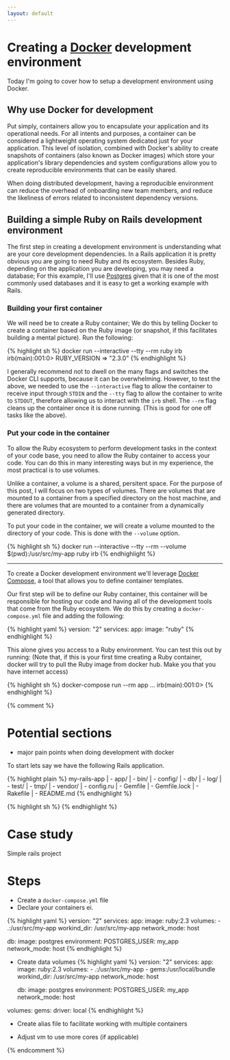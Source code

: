 ```yaml
---
layout: default
---
```


# Creating a [Docker](/) development environment

Today I'm going to cover how to setup a development environment using Docker.

## Why use Docker for development

Put simply, containers allow you to encapsulate your application and its operational
needs. For all intents and purposes, a container can be considered a lightweight
operating system dedicated just for your application. This level of isolation, combined
with Docker's ability to create snapshots of containers (also known as Docker images)
which store your application's library dependencies and system configurations allow you to create
reproducible environments that can be easily shared.

When doing distributed development, having a reproducible environment
can reduce the overhead of onboarding new team members, and reduce the likeliness of
errors related to inconsistent dependency versions.

## Building a simple Ruby on Rails development environment

The first step in creating a development environment is understanding what are your
core development dependencies. In a Rails application it is pretty obvious you are
going to need Ruby and its ecosystem. Besides Ruby, depending on the application
you are developing, you may need a database; For this example, I'll use [Postgres](/)
given that it is one of the most commonly used databases and it is easy to get a
working example with Rails.

### **Building your first container**

We will need be to create a Ruby container; We do this by telling Docker
to create a container based on the Ruby image (or snapshot, if this facilitates
building a mental picture). Run the following:

{% highlight sh %}
docker run --interactive --tty --rm ruby irb
irb(main):001:0> RUBY_VERSION
=> "2.3.0"
{% endhighlight %}

I generally recommend not to dwell on the many flags and switches the Docker CLI supports, because
it can be overwhelming. However, to test the above, we needed to use the
`--interactive` flag to allow the container to receive input through `STDIN`
and the `--tty` flag to allow the container to write to `STDOUT`, therefore
allowing us to interact with the `irb` shell. The `--rm` flag cleans up the container once
it is done running. (This is good for one off tasks like the above).

### **Put your code in the container**

To allow the Ruby ecosystem to perform development tasks in the context of your
code base, you need to allow the Ruby container to access your code. You can do this
in many interesting ways but in my experience, the most practical is to use volumes.

Unlike a container, a volume is a shared, persitent space. For the purpose of this post,
I will focus on two types of volumes. There are volumes that are mounted to a
container from a specified directory on the host machine, and there are volumes that are
mounted to a container from a dynamically generated directory.

To put your code in the container, we will create a volume mounted to the directory
of your code. This is done with the `--volume` option.

{% highlight sh %}
docker run --interactive --tty --rm --volume $(pwd):/usr/src/my-app ruby irb
{% endhighlight %}


--------------------------------------------------------------------------------

To create a Docker development environment we'll leverage [Docker Compose](/),
a tool that allows you to define container templates.

Our first step will be to define our Ruby container, this container will be responsible
for hosting our code and having all of the development tools that come from the
Ruby ecosystem. We do this by creating a `docker-compose.yml` file and adding
the following:

{% highlight yaml %}
version: "2"
services:
  app:
    image: "ruby"
{% endhighlight %}

This alone gives you access to a Ruby environment. You can test this out by running:
(Note that, if this is your first time creating a Ruby container, docker will try to pull
the Ruby image from docker hub. Make you that you have internet access)

{% highlight sh %}
docker-compose run --rm app
...
irb(main):001:0>
{% endhighlight %}

{% comment %}

# Potential sections

- major pain points when doing development with docker



To start lets say we have the following Rails application.

{% highlight plain %}
my-rails-app
| - app/
| - bin/
| - config/
| - db/
| - log/
| - test/
| - tmp/
| - vendor/
| - config.ru
| - Gemfile
| - Gemfile.lock
| - Rakefile
| - README.md
{% endhighlight %}




{% highlight sh %}
{% endhighlight %}

# Case study

Simple rails project

# Steps

- Create a `docker-compose.yml` file
- Declare your containers
  ei.

{% highlight yaml %}
version: "2"
services:
  app:
    image: ruby:2.3
    volumes:
      - .:/usr/src/my-app
    workind_dir: /usr/src/my-app
    network_mode: host

  db:
    image: postgres
    environment:
      POSTGRES_USER: my_app
    network_mode: host
{% endhighlight %}

- Create data volumes
{% highlight yaml %}
version: "2"
services:
  app:
    image: ruby:2.3
    volumes:
      - .:/usr/src/my-app
      - gems:/usr/local/bundle
    workind_dir: /usr/src/my-app
    network_mode: host

  db:
    image: postgres
    environment:
      POSTGRES_USER: my_app
    network_mode: host

volumes:
  gems:
    driver: local
{% endhighlight %}

- Create alias file to facilitate working with multiple containers

- Adjust vm to use more cores (if applicable)

{% endcomment %}
